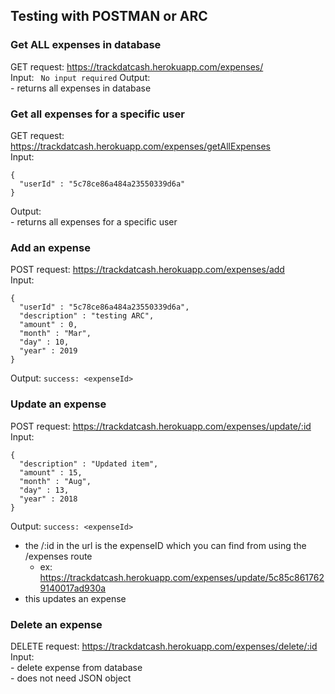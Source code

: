 ## Testing with POSTMAN or ARC

### Get ALL expenses in database
GET request: https://trackdatcash.herokuapp.com/expenses/
<br/>Input:
``` No input required```
Output:
<br/>- returns all expenses in database

### Get all expenses for a specific user
GET request: https://trackdatcash.herokuapp.com/expenses/getAllExpenses
<br/>Input:
```
{
  "userId" : "5c78ce86a484a23550339d6a"
}
```
Output:
<br/>- returns all expenses for a specific user

### Add an expense 
POST request: https://trackdatcash.herokuapp.com/expenses/add
<br/>Input:
```
{
  "userId" : "5c78ce86a484a23550339d6a",
  "description" : "testing ARC", 
  "amount" : 0,
  "month" : "Mar",
  "day" : 10,
  "year" : 2019
}
```
Output:
```success: <expenseId>```

### Update an expense 
POST request: https://trackdatcash.herokuapp.com/expenses/update/:id
<br/>Input:
```
{
  "description" : "Updated item", 
  "amount" : 15,
  "month" : "Aug",
  "day" : 13,
  "year" : 2018
}
```
Output:
```success: <expenseId>```

- the /:id in the url is the expenseID which you can find from using the /expenses route
    - ex: https://trackdatcash.herokuapp.com/expenses/update/5c85c8617629140017ad930a
- this updates an expense

### Delete an expense 
DELETE request: https://trackdatcash.herokuapp.com/expenses/delete/:id
<br/>Input:
<br/>- delete expense from database
<br/>- does not need JSON object